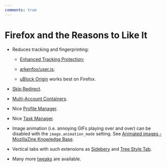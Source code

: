 ```yaml
---
comments: true
---
```


# Firefox and the Reasons to Like It

- Reduces tracking and fingerprinting:

    - [Enhanced Tracking Protection](https://support.mozilla.org/en-US/kb/enhanced-tracking-protection-firefox-desktop);

    - [arkenfox/user.js](https://github.com/arkenfox/user.js);

    - [uBlock Origin](https://github.com/gorhill/uBlock/wiki/uBlock-Origin-works-best-on-Firefox)
    works best on Firefox.

- [Skip Redirect](https://github.com/sblask/webextension-skip-redirect).

- [Multi-Account Containers](https://support.mozilla.org/en-US/kb/containers).

- Nice
  [Profile Manager](https://support.mozilla.org/en-US/kb/profile-manager-create-remove-switch-firefox-profiles).

- Nice
  [Task Manager](https://support.mozilla.org/en-US/kb/task-manager-tabs-or-extensions-are-slowing-firefox).

- Image animation (i.e. annoying GIFs playing over and over) can be disabled
  with the `image.animation_mode` setting. See [Animated images - MozillaZine
  Knowledge Base](http://kb.mozillazine.org/Animated_images).

- Vertical tabs with such extensions as
  [Sidebery](https://github.com/mbnuqw/sidebery) and
  [Tree Style Tab](https://github.com/piroor/treestyletab).

- Many more [tweaks](https://wiki.archlinux.org/title/Firefox/Tweaks) are
  available.
